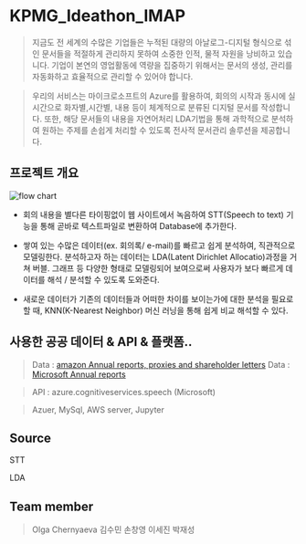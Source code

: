 # KPMG_Ideathon_IMAP
> 지금도 전 세계의 수많은 기업들은 누적된 대량의 아날로그-디지털 형식으로 섞인 문서들을 적절하게 관리하지 못하여 소중한 인적, 물적 자원을 낭비하고 있습니다. 기업이 본연의 영업활동에 역량을 집중하기 위해서는 문서의 생성, 관리를 자동화하고 효율적으로 관리할 수 있어야 합니다.

> 우리의 서비스는 마이크로소프트의 Azure를 활용하여, 회의의 시작과 동시에 실시간으로 화자별,시간별, 내용 등이 체계적으로 분류된 디지털 문서를 작성합니다. 또한, 해당 문서들의 내용을 자연어처리 LDA기법을 통해 과학적으로 분석하여 원하는 주제를 손쉽게 처리할 수 있도록 전사적 문서관리 솔루션을 제공합니다.

## 프로젝트 개요 
![flow chart](https://user-images.githubusercontent.com/41162249/75070619-f5e14e80-5536-11ea-97ae-a25b16e3f8ad.JPG)
- 회의 내용을 별다른 타이핑없이 웹 사이트에서 녹음하여 STT(Speech to text) 기능을 통해 곧바로 텍스트파일로 변환하여 Database에 추가한다.

- 쌓여 있는 수많은 데이터(ex. 회의록/ e-mail)를 빠르고 쉽게 분석하여, 직관적으로 모델링한다. 분석하고자 하는 데이터는 LDA(Latent Dirichlet Allocatio)과정을 거쳐 버블. 그래프 등 다양한 형태로 모델링되어 보여으로써 사용자가 보다 빠르게 데이터를 해석 / 분석할 수 있도록 도와준다.

- 새로운 데이터가 기존의 데이터들과 어떠한 차이를 보이는가에 대한 분석을 필요로 할 때, KNN(K-Nearest Neighbor) 머신 러닝을 통해 쉽게 비교 해석할 수 있다.

## 사용한 공공 데이터 & API & 플랫폼..
> Data : [amazon Annual reports, proxies and shareholder letters](https://ir.aboutamazon.com/annual-reports)
> Data : [Microsoft Annual reports](https://www.microsoft.com/en-us/Investor/annual-reports.aspx)

> API : azure.cognitiveservices.speech (Microsoft)

> Azuer, MySql, AWS server, Jupyter

## Source

  STT

  LDA 
 
## Team member
>Olga Chernyaeva  김수민  손창영  이세진  박재성

